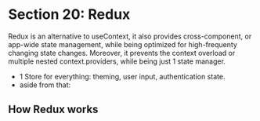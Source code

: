 # Section 20: Redux

Redux is an alternative to useContext, it also provides cross-component, or app-wide state management, while being optimized for high-frequenty changing state changes.
Moreover, it prevents the context overload or multiple nested context.providers, while being just 1 state manager.
- 1 Store for everything: theming, user input, authentication state.
- aside from that:

## How Redux works
